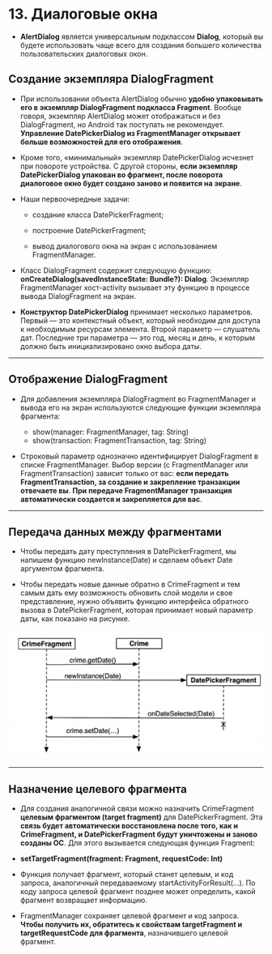 # 13. Диалоговые окна

* **AlertDialog** является универсальным подклассом **Dialog**, который вы будете использовать чаще всего для создания большего количества пользовательских диалоговых окон.

## **Создание экземпляра DialogFragment**

* При использовании объекта AlertDialog обычно **удобно упаковывать его в экземпляр DialogFragment подкласса Fragment**. Вообще говоря, экземпляр AlertDialog может отображаться и без DialogFragment, но Android так поступать не рекомендует. **Управление DatePickerDialog из FragmentManager открывает больше возможностей для его отображения**.

* Кроме того, «минимальный» экземпляр DatePickerDialog исчезнет при повороте устройства. С другой стороны, **если экземпляр DatePickerDialog упакован во фрагмент, после поворота диалоговое окно будет создано заново и появится на экране**.

* Наши первоочередные задачи:
    * создание класса DatePickerFragment;

    * построение DatePickerFragment;

    * вывод диалогового окна на экран с использованием FragmentManager.

* Класс DialogFragment содержит следующую функцию:
**onCreateDialog(savedInstanceState: Bundle?): Dialog**. Экземпляр FragmentManager хост-activity вызывает эту
функцию в процессе вывода DialogFragment на экран.  

* **Конструктор DatePickerDialog** принимает несколько параметров. Первый — это контекстный объект, который необходим для доступа к необходимым ресурсам элемента. Второй параметр — слушатель дат. Последние три параметра — это год, месяц и день, к которым должно быть инициализировано окно выбора даты.

---

## **Отображение DialogFragment**

* Для добавления экземпляра DialogFragment во FragmentManager и вывода его на экран используются следующие функции экземпляра фрагмента:
    * show(manager: FragmentManager, tag: String)
    * show(transaction: FragmentTransaction, tag: String)

* Строковый параметр однозначно идентифицирует DialogFragment в списке FragmentManager. Выбор версии (с FragmentManager или FragmentTransaction) зависит только от вас: **если передать FragmentTransaction, за создание и закрепление транзакции отвечаете вы**. **При передаче FragmentManager транзакция автоматически создается и закрепляется для вас**.

---

## **Передача данных между фрагментами**

* Чтобы передать дату преступления в DatePickerFragment, мы напишем функцию newInstance(Date) и сделаем объект Date аргументом фрагмента.

* Чтобы передать новые данные обратно в CrimeFragment и тем самым дать ему возможность обновить слой модели и свое представление, нужно объявить функцию интерфейса обратного вызова в DatePickerFragment, которая принимает новый параметр даты, как показано на рисунке.

![Data transfer between fragments](./res/data_transfer_between_fragments.png)

---

## **Назначение целевого фрагмента**

* Для создания аналогичной связи можно назначить CrimeFragment **целевым фрагментом (target fragment)** для DatePickerFragment. Эта **связь будет автоматически восстановлена после того, как и CrimeFragment, и DatePickerFragment будут уничтожены и заново созданы ОС**. Для этого вызывается следующая функция Fragment: 

* **setTargetFragment(fragment: Fragment, requestCode: Int)**

* Функция получает фрагмент, который станет целевым, и код запроса, аналогичный передаваемому startActivityForResult(...). По коду запроса целевой фрагмент позднее может определить, какой фрагмент возвращает информацию.

* FragmentManager сохраняет целевой фрагмент и код запроса. **Чтобы получить их, обратитесь к свойствам targetFragment и targetRequestCode для фрагмента**, назначившего целевой фрагмент.
